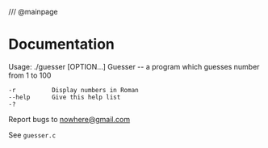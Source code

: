/// @mainpage
# Documentation

Usage: ./guesser [OPTION...]
Guesser -- a program which guesses number from 1 to 100

	-r          Display numbers in Roman
	--help      Give this help list
	-?

Report bugs to <nowhere@gmail.com>

See `guesser.c`
